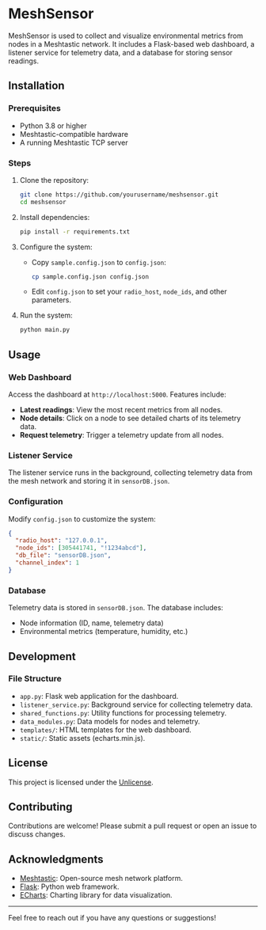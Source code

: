 # MeshSensor

MeshSensor is used to collect and visualize environmental metrics from nodes in a Meshtastic network. It includes a Flask-based web dashboard, a listener service for telemetry data, and a database for storing sensor readings.


## Installation

### Prerequisites

- Python 3.8 or higher
- Meshtastic-compatible hardware
- A running Meshtastic TCP server

### Steps

1. Clone the repository:
   ```bash
   git clone https://github.com/yourusername/meshsensor.git
   cd meshsensor
   ```

2. Install dependencies:
   ```bash
   pip install -r requirements.txt
   ```

3. Configure the system:
   - Copy `sample.config.json` to `config.json`:
     ```bash
     cp sample.config.json config.json
     ```
   - Edit `config.json` to set your `radio_host`, `node_ids`, and other parameters.

4. Run the system:
   ```bash
   python main.py
   ```

## Usage

### Web Dashboard

Access the dashboard at `http://localhost:5000`. Features include:
- **Latest readings**: View the most recent metrics from all nodes.
- **Node details**: Click on a node to see detailed charts of its telemetry data.
- **Request telemetry**: Trigger a telemetry update from all nodes.

### Listener Service

The listener service runs in the background, collecting telemetry data from the mesh network and storing it in `sensorDB.json`.

### Configuration

Modify `config.json` to customize the system:
```json
{
  "radio_host": "127.0.0.1",
  "node_ids": [305441741, "!1234abcd"],
  "db_file": "sensorDB.json",
  "channel_index": 1
}
```

### Database

Telemetry data is stored in `sensorDB.json`. The database includes:
- Node information (ID, name, telemetry data)
- Environmental metrics (temperature, humidity, etc.)

## Development

### File Structure

- `app.py`: Flask web application for the dashboard.
- `listener_service.py`: Background service for collecting telemetry data.
- `shared_functions.py`: Utility functions for processing telemetry.
- `data_modules.py`: Data models for nodes and telemetry.
- `templates/`: HTML templates for the web dashboard.
- `static/`: Static assets (echarts.min.js).

## License

This project is licensed under the [Unlicense](LICENSE).

## Contributing

Contributions are welcome! Please submit a pull request or open an issue to discuss changes.

## Acknowledgments

- [Meshtastic](https://meshtastic.org): Open-source mesh network platform.
- [Flask](https://flask.palletsprojects.com): Python web framework.
- [ECharts](https://echarts.apache.org): Charting library for data visualization.

---
Feel free to reach out if you have any questions or suggestions!
